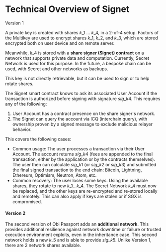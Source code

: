 # Technical Overview of Signet

Version 1

A private key is created with shares $k\_1$ … $k\_4$, in a 2-of-4 setup. Factors of the Multikey are used to encrypt shares $k\_1$, $k\_2$, and $k\_3$, which are stored encrypted both on user device and on remote server.

Meanwhile, $k\_4$ is stored with a **share signer (Signet) contract** on a network that supports private data and computation. Currently, Secret Network is used for this purpose. In the future, a bespoke chain can be used, with Secret and other networks as backups.

This key is not directly retrievable, but it can be used to sign or to help rotate shares.

The Signet smart contract knows to ask its associated User Account if the transaction is authorized before signing with signature $sig\_{k4}$. This requires any of the following:

1. User Account has a contract presence on the share signer's network.
2. The Signet can query the account via ICQ (interchain query), with ownership proven by a signed message to exclude malicious relayer behavior.

This covers the following cases:

* Common usage: The user processes a transaction via their User Account. The account returns $sig\_{k4}$ (fees are appended to the final transaction, either by the application or by the contracts themselves). The user then can calculate $sig\_{k1}$ (or $sig\_{k2}$ or $sig\_{k3}$) and submitted the final signed transaction to the end chain: Bitcoin, Lightning, Ethereum, Optimism, Neutron, Atom, etc.
* Common recovery: The user loses some keys. Using the available shares, they rotate to new $k\_1...k\_4$. The Secret Network $k\_4$ must now be replaced, and the other keys are re-encrypted and re-stored locally and remotely. This can also apply if keys are stolen or if SGX is compromised.

#### **Version 2**

The second version of Obi Passport adds an **additional network**. This provides additional resilience against network downtime or failure or trusted execution environment exploits, even in the inheritance case. This second network holds a new $k\_{5}$ and is able to provide $sig\_{k5}$. Unlike Version 1, there are 2 network shares available.
